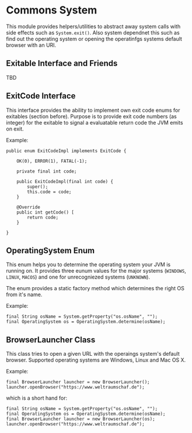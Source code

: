# Commons System

This module provides  helpers/utilities to abstract away system  calls with side
effects such  as `System.exit()`. Also  system dependnet  this such as  find out
the operating system or opening the  operatinfgs systems default browser with an
URI. 

## Exitable Interface and Friends

TBD

## ExitCode Interface

This  interface provides  the  ability  to implement  own  exit  code enums  for
exitables  (section  before).  Purpose  is  to provide  exit  code  numbers  (as
integer) for the exitable  to signal a evaluatable return code  the JVM emits on
exit.

Example:

    public enum ExitCodeImpl implements ExitCode {
    
        OK(0), ERROR(1), FATAL(-1);
    
        private final int code;
    
        public ExitCodeImpl(final int code) {
            super();
            this.code = code;
        }
    
        @Override
        public int getCode() [
            return code;
        }
    
    }

## OperatingSystem Enum

This enum helps  you to determine the  operating system your JVM  is running on.
It  provides three  eunum  values  for the  major  systems (`WINDOWS`,  `LINUX`,
`MACOS`) and one for unrecogniezed systems (`UNKNOWN`).

The enum  provides a static  factory method which  determines the right  OS from
it's name. 

Example:

    final String osName = System.getProperty("os.osName", "");
    final OperatingSystem os = OperatingSystem.determine(osName);

## BrowserLauncher Class

This class tries to open a given URL with the operaings system's default browser.
Supported operating systems are Windows, Linux and Mac OS X.

Example:

    final BrowserLauncher launcher = new BrowserLauncher();
    launcher.openBrowser("https://www.weltraumschaf.de");

which is a short hand for:

    final String osName = System.getProperty("os.osName", "");
    final OperatingSystem os = OperatingSystem.determine(osName);
    final BrowserLauncher launcher = new BrowserLauncher(os);
    launcher.openBrowser("https://www.weltraumschaf.de");
